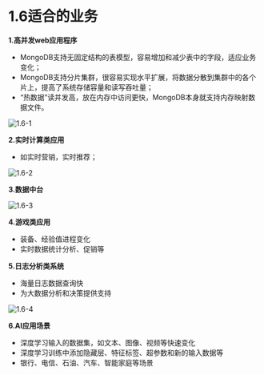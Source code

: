 # 1.6适合的业务

**1.高并发web应用程序**

- MongoDB支持无固定结构的表模型，容易增加和减少表中的字段，适应业务变化；
- MongoDB支持分片集群，很容易实现水平扩展，将数据分散到集群中的各个片上，提高了系统存储容量和读写吞吐量；
- “热数据”读并发高，放在内存中访问更快，MongoDB本身就支持内存映射数据文件。

![1.6-1](C:\Users\86156\Desktop\starter-hugo-academic\content\courses\BigDataStorage\chapter1\images\1.6-1.png)

**2.实时计算类应用**

- 如实时营销，实时推荐；

![1.6-2](C:\Users\86156\Desktop\starter-hugo-academic\content\courses\BigDataStorage\chapter1\images\1.6-2.png)

**3.数据中台**

![1.6-3](C:\Users\86156\Desktop\starter-hugo-academic\content\courses\BigDataStorage\chapter1\images\1.6-3.png)

**4.游戏类应用**

- 装备、经验值进程变化
- 实时数据统计分析、促销等

**5.日志分析类系统**

- 海量日志数据查询快
- 为大数据分析和决策提供支持

![1.6-4](C:\Users\86156\Desktop\starter-hugo-academic\content\courses\BigDataStorage\chapter1\images\1.6-4.png)

**6.AI应用场景**

- 深度学习输入的数据集，如文本、图像、视频等快速变化
- 深度学习训练中添加隐藏层、特征标签、超参数和新的输入数据等
- 银行、电信、石油、汽车、智能家庭等场景